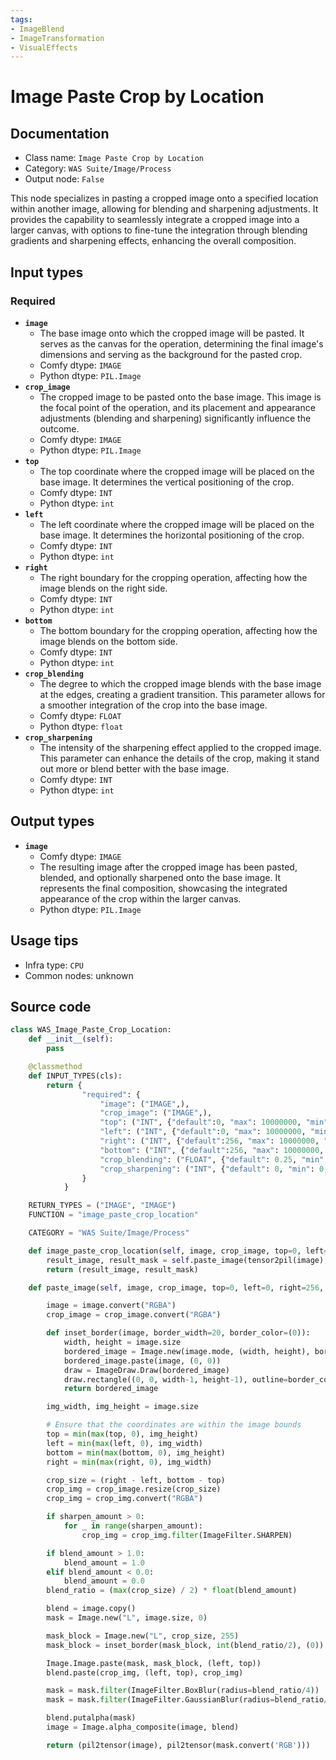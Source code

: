 ```yaml
---
tags:
- ImageBlend
- ImageTransformation
- VisualEffects
---
```


# Image Paste Crop by Location
## Documentation
- Class name: `Image Paste Crop by Location`
- Category: `WAS Suite/Image/Process`
- Output node: `False`

This node specializes in pasting a cropped image onto a specified location within another image, allowing for blending and sharpening adjustments. It provides the capability to seamlessly integrate a cropped image into a larger canvas, with options to fine-tune the integration through blending gradients and sharpening effects, enhancing the overall composition.
## Input types
### Required
- **`image`**
    - The base image onto which the cropped image will be pasted. It serves as the canvas for the operation, determining the final image's dimensions and serving as the background for the pasted crop.
    - Comfy dtype: `IMAGE`
    - Python dtype: `PIL.Image`
- **`crop_image`**
    - The cropped image to be pasted onto the base image. This image is the focal point of the operation, and its placement and appearance adjustments (blending and sharpening) significantly influence the outcome.
    - Comfy dtype: `IMAGE`
    - Python dtype: `PIL.Image`
- **`top`**
    - The top coordinate where the cropped image will be placed on the base image. It determines the vertical positioning of the crop.
    - Comfy dtype: `INT`
    - Python dtype: `int`
- **`left`**
    - The left coordinate where the cropped image will be placed on the base image. It determines the horizontal positioning of the crop.
    - Comfy dtype: `INT`
    - Python dtype: `int`
- **`right`**
    - The right boundary for the cropping operation, affecting how the image blends on the right side.
    - Comfy dtype: `INT`
    - Python dtype: `int`
- **`bottom`**
    - The bottom boundary for the cropping operation, affecting how the image blends on the bottom side.
    - Comfy dtype: `INT`
    - Python dtype: `int`
- **`crop_blending`**
    - The degree to which the cropped image blends with the base image at the edges, creating a gradient transition. This parameter allows for a smoother integration of the crop into the base image.
    - Comfy dtype: `FLOAT`
    - Python dtype: `float`
- **`crop_sharpening`**
    - The intensity of the sharpening effect applied to the cropped image. This parameter can enhance the details of the crop, making it stand out more or blend better with the base image.
    - Comfy dtype: `INT`
    - Python dtype: `int`
## Output types
- **`image`**
    - Comfy dtype: `IMAGE`
    - The resulting image after the cropped image has been pasted, blended, and optionally sharpened onto the base image. It represents the final composition, showcasing the integrated appearance of the crop within the larger canvas.
    - Python dtype: `PIL.Image`
## Usage tips
- Infra type: `CPU`
- Common nodes: unknown


## Source code
```python
class WAS_Image_Paste_Crop_Location:
    def __init__(self):
        pass

    @classmethod
    def INPUT_TYPES(cls):
        return {
                "required": {
                    "image": ("IMAGE",),
                    "crop_image": ("IMAGE",),
                    "top": ("INT", {"default":0, "max": 10000000, "min":0, "step":1}),
                    "left": ("INT", {"default":0, "max": 10000000, "min":0, "step":1}),
                    "right": ("INT", {"default":256, "max": 10000000, "min":0, "step":1}),
                    "bottom": ("INT", {"default":256, "max": 10000000, "min":0, "step":1}),
                    "crop_blending": ("FLOAT", {"default": 0.25, "min": 0.0, "max": 1.0, "step": 0.01}),
                    "crop_sharpening": ("INT", {"default": 0, "min": 0, "max": 3, "step": 1}),
                }
            }

    RETURN_TYPES = ("IMAGE", "IMAGE")
    FUNCTION = "image_paste_crop_location"

    CATEGORY = "WAS Suite/Image/Process"

    def image_paste_crop_location(self, image, crop_image, top=0, left=0, right=256, bottom=256, crop_blending=0.25, crop_sharpening=0):
        result_image, result_mask = self.paste_image(tensor2pil(image), tensor2pil(crop_image), top, left, right, bottom, crop_blending, crop_sharpening)
        return (result_image, result_mask)

    def paste_image(self, image, crop_image, top=0, left=0, right=256, bottom=256, blend_amount=0.25, sharpen_amount=1):

        image = image.convert("RGBA")
        crop_image = crop_image.convert("RGBA")

        def inset_border(image, border_width=20, border_color=(0)):
            width, height = image.size
            bordered_image = Image.new(image.mode, (width, height), border_color)
            bordered_image.paste(image, (0, 0))
            draw = ImageDraw.Draw(bordered_image)
            draw.rectangle((0, 0, width-1, height-1), outline=border_color, width=border_width)
            return bordered_image

        img_width, img_height = image.size

        # Ensure that the coordinates are within the image bounds
        top = min(max(top, 0), img_height)
        left = min(max(left, 0), img_width)
        bottom = min(max(bottom, 0), img_height)
        right = min(max(right, 0), img_width)

        crop_size = (right - left, bottom - top)
        crop_img = crop_image.resize(crop_size)
        crop_img = crop_img.convert("RGBA")

        if sharpen_amount > 0:
            for _ in range(sharpen_amount):
                crop_img = crop_img.filter(ImageFilter.SHARPEN)

        if blend_amount > 1.0:
            blend_amount = 1.0
        elif blend_amount < 0.0:
            blend_amount = 0.0
        blend_ratio = (max(crop_size) / 2) * float(blend_amount)

        blend = image.copy()
        mask = Image.new("L", image.size, 0)

        mask_block = Image.new("L", crop_size, 255)
        mask_block = inset_border(mask_block, int(blend_ratio/2), (0))

        Image.Image.paste(mask, mask_block, (left, top))
        blend.paste(crop_img, (left, top), crop_img)

        mask = mask.filter(ImageFilter.BoxBlur(radius=blend_ratio/4))
        mask = mask.filter(ImageFilter.GaussianBlur(radius=blend_ratio/4))

        blend.putalpha(mask)
        image = Image.alpha_composite(image, blend)

        return (pil2tensor(image), pil2tensor(mask.convert('RGB')))

```
